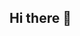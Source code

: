 ## Hi there 👋

<!--
**Shivanshh27/Shivanshh27** is a ✨ _special_ ✨ repository because its `README.md` (this file) appears on your GitHub profile.

Here are some ideas to get you started:
I’m a junior undergraduate Electrical Engineering student at NIT Bhopal, passionate about software development, problem-solving, and building cool tech.
I love learning new tools, picking up side projects, and adapting to new technologies as fast as I can.
- 🔭 I’m currently working on ...
- 🌱 I’m currently learning ...
- 👯 I’m looking to collaborate on ...
- 🤔 I’m looking for help with ...
- 💬 Ask me about ...
- 📫 How to reach me: ...
- 😄 Pronouns: ...
- ⚡ Fun fact: ...
-->
